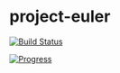 # project-euler

[![Build Status](https://travis-ci.org/kaezarrex/project-euler.svg?branch=master)](https://travis-ci.org/kaezarrex/project-euler)

[![Progress](https://projecteuler.net/profile/KaezarRex.png)](https://projecteuler.net/progress=KaezarRex)
